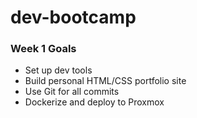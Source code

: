 # dev-bootcamp

### Week 1 Goals
- Set up dev tools
- Build personal HTML/CSS portfolio site
- Use Git for all commits
- Dockerize and deploy to Proxmox
